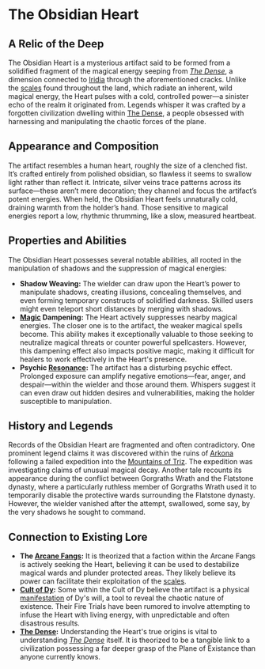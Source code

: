 # The Obsidian Heart

## A Relic of the Deep 

The Obsidian Heart is a mysterious artifact said to be formed from a solidified fragment of the magical energy seeping from *[The Dense](/geography/realm/the-dense.md)*, a dimension connected to [Iridia](/geography/world/iridia.md) through the aforementioned cracks. Unlike the [scales](/geography/landmark/scale.md) found throughout the land, which radiate an inherent, wild magical energy, the Heart pulses with a cold, controlled power—a sinister echo of the realm it originated from.  Legends whisper it was crafted by a forgotten civilization dwelling within [The Dense](/raw/20250501/the-dense/the-dense.md), a people obsessed with harnessing and manipulating the chaotic forces of the plane.

## Appearance and Composition

The artifact resembles a human heart, roughly the size of a clenched fist. It’s crafted entirely from polished obsidian, so flawless it seems to swallow light rather than reflect it. Intricate, silver veins trace patterns across its surface—these aren’t mere decoration; they channel and focus the artifact’s potent energies.  When held, the Obsidian Heart feels unnaturally cold, draining warmth from the holder’s hand. Those sensitive to magical energies report a low, rhythmic thrumming, like a slow, measured heartbeat.

## Properties and Abilities

The Obsidian Heart possesses several notable abilities, all rooted in the manipulation of shadows and the suppression of magical energies:

*   **Shadow Weaving:** The wielder can draw upon the Heart’s power to manipulate shadows, creating illusions, concealing themselves, and even forming temporary constructs of solidified darkness. Skilled users might even teleport short distances by merging with shadows.
*   **[Magic](/structure/mechanic/magic.md) Dampening:** The Heart actively suppresses nearby magical energies. The closer one is to the artifact, the weaker magical spells become. This ability makes it exceptionally valuable to those seeking to neutralize magical threats or counter powerful spellcasters.  However, this dampening effect also impacts positive magic, making it difficult for healers to work effectively in the Heart's presence.
*   **Psychic [Resonance](/raw/20250501/resonance/resonance.md):** The artifact has a disturbing psychic effect.  Prolonged exposure can amplify negative emotions—fear, anger, and despair—within the wielder and those around them. Whispers suggest it can even draw out hidden desires and vulnerabilities, making the holder susceptible to manipulation.

## History and Legends

Records of the Obsidian Heart are fragmented and often contradictory. One prominent legend claims it was discovered within the ruins of [Arkona](/geography/settlement/city/arkona.md) following a failed expedition into the [Mountains of Triz](/geography/region/mountains-of-triz.md). The expedition was investigating claims of unusual magical decay.  Another tale recounts its appearance during the conflict between Gorgraths Wrath and the Flatstone dynasty, where a particularly ruthless member of Gorgraths Wrath used it to temporarily disable the protective wards surrounding the Flatstone dynasty.   However, the wielder vanished after the attempt, swallowed, some say, by the very shadows he sought to command.

## Connection to Existing Lore

*   **The [Arcane Fangs](/structure/society/factions/arcane-fangs.md):** It is theorized that a faction within the Arcane Fangs is actively seeking the Heart, believing it can be used to destabilize magical wards and plunder protected areas. They likely believe its power can facilitate their exploitation of the [scales](/geography/landmark/scale.md).
*   **[Cult of Dy](/structure/society/factions/cult-of-dy.md):** Some within the Cult of Dy believe the artifact is a physical [manifestation](/structure/chronological/event/manifestation.md) of Dy's will, a tool to reveal the chaotic nature of existence.  Their Fire Trials have been rumored to involve attempting to infuse the Heart with living energy, with unpredictable and often disastrous results.
*   **[The Dense](/geography/realm/the-dense.md):** Understanding the Heart's true origins is vital to understanding *[The Dense](/raw/20250501/the-dense/the-dense.md)* itself. It is theorized to be a tangible link to a civilization possessing a far deeper grasp of the Plane of Existance than anyone currently knows. 

